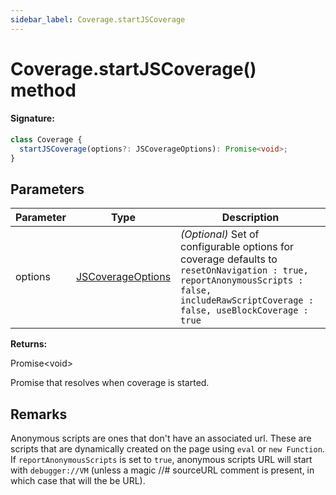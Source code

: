 ```yaml
---
sidebar_label: Coverage.startJSCoverage
---
```


# Coverage.startJSCoverage() method

#### Signature:

```typescript
class Coverage {
  startJSCoverage(options?: JSCoverageOptions): Promise<void>;
}
```

## Parameters

| Parameter | Type                                                  | Description                                                                                                                                                                                                          |
| --------- | ----------------------------------------------------- | -------------------------------------------------------------------------------------------------------------------------------------------------------------------------------------------------------------------- |
| options   | [JSCoverageOptions](./puppeteer.jscoverageoptions.md) | <i>(Optional)</i> Set of configurable options for coverage defaults to <code>resetOnNavigation : true, reportAnonymousScripts : false,</code> <code>includeRawScriptCoverage : false, useBlockCoverage : true</code> |

**Returns:**

Promise&lt;void&gt;

Promise that resolves when coverage is started.

## Remarks

Anonymous scripts are ones that don't have an associated url. These are scripts that are dynamically created on the page using `eval` or `new Function`. If `reportAnonymousScripts` is set to `true`, anonymous scripts URL will start with `debugger://VM` (unless a magic //\# sourceURL comment is present, in which case that will the be URL).
